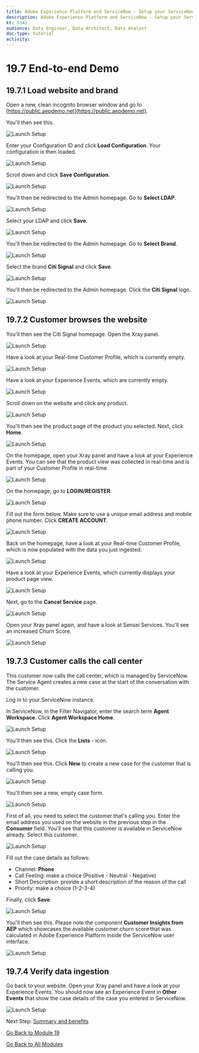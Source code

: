```yaml
---
title: Adobe Experience Platform and ServiceNow - Setup your ServiceNow Flow
description: Adobe Experience Platform and ServiceNow - Setup your ServiceNow Flow
kt: 5342
audience: Data Engineer, Data Architect, Data Analyst
doc-type: tutorial
activity: 
---
```


# 19.7 End-to-end Demo

## 19.7.1 Load website and brand

Open a new, clean incognito browser window and go to [https://public.aepdemo.net](https://public.aepdemo.net). 

You'll then see this. 

![Launch Setup](./images/demo1.png)

Enter your Configuration ID and click **Load Configuration**. Your configuration is then loaded.

![Launch Setup](./images/demo2.png)

Scroll down and click **Save Configuration**.

![Launch Setup](./images/demo3.png)

You'll then be redirected to the Admin homepage. Go to **Select LDAP**.

![Launch Setup](./images/demo4.png)

Select your LDAP and click **Save**.

![Launch Setup](./images/demo5.png)

You'll then be redirected to the Admin homepage. Go to **Select Brand**.

![Launch Setup](./images/demo6.png)

Select the brand **Citi Signal** and click **Save**.

![Launch Setup](./images/demo7.png)

You'll then be redirected to the Admin homepage. Click the **Citi Signal** logo.

![Launch Setup](./images/demo8.png)

## 19.7.2 Customer browses the website

You'll then see the Citi Signal homepage. Open the Xray panel.

![Launch Setup](./images/demo9.png)

Have a look at your Real-time Customer Profile, which is currently empty.

![Launch Setup](./images/demo10.png)

Have a look at your Experience Events, which are currently empty.

![Launch Setup](./images/demo11.png)

Scroll down on the website and click any product.

![Launch Setup](./images/demo13.png)

You'll then see the product page of the product you selected. Next, click **Home**.

![Launch Setup](./images/demo12.png)

On the homepage, open your Xray panel and have a look at your Experience Events. You can see that the product view was collected in real-time and is part of your Customer Profile in real-time.

![Launch Setup](./images/demo14.png)

On the homepage, go to **LOGIN/REGISTER**.

![Launch Setup](./images/demo15.png)

Fill out the form below. Make sure to use a unique email address and mobile phone number. Click **CREATE ACCOUNT**.

![Launch Setup](./images/demo16.png)

Back on the homepage, have a look at your Real-time Customer Profile, which is now populated with the data you just ingested.

![Launch Setup](./images/demo17.png)

Have a look at your Experience Events, which currently displays your product page view.

![Launch Setup](./images/demo18.png)

Next, go to the **Cancel Service** page.

![Launch Setup](./images/demo19.png)

Open your Xray panel again, and have a look at Sensei Services. You'll see an increased Churn Score.

![Launch Setup](./images/demo20.png)

## 19.7.3 Customer calls the call center

This customer now calls the call center, which is managed by ServiceNow. The Service Agent creates a new case at the start of the conversation with the customer.

Log in to your ServiceNow instance.

In ServiceNow, in the Filter Navigator, enter the search term **Agent Workspace**. Click **Agent Workspace Home**. 

![Launch Setup](./images/democase1.png)

You'll then see this. Click the **Lists** - icon.

![Launch Setup](./images/democase2.png)

You'll then see this. Click **New** to create a new case for the customer that is calling you.

![Launch Setup](./images/democase3.png)

You'll then see a new, empty case form.

![Launch Setup](./images/democase4.png)

First of all, you need to select the customer that's calling you. Enter the email address you used on the website in the previous step in the **Consumer** field. You'll see that this customer is available in ServiceNow already. Select this customer.

![Launch Setup](./images/democase5.png)

Fill out the case details as follows:

- Channel: **Phone**
- Call Feeling: make a choice (Positive - Neutral - Negative)
- Short Description: provide a short description of the reason of the call
- Priority: make a choice (1-2-3-4)

Finally, click **Save**.

![Launch Setup](./images/democase6.png)

You'll then see this. Please note the component **Customer Insights from AEP** which showcases the available customer churn score that was calculated in Adobe Experience Platform inside the ServiceNow user interface.

![Launch Setup](./images/democase7.png)

## 19.7.4 Verify data ingestion

Go back to your website. Open your Xray panel and have a look at your Experience Events. You should now see an Experience Event in **Other Events** that show the case details of the case you entered in ServiceNow.

![Launch Setup](./images/demo21.png)

Next Step: [Summary and benefits](./summary.md)

[Go Back to Module 19](./call-center-servicenow.md)

[Go Back to All Modules](./../../overview.md)